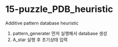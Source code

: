 # 15-puzzle_PDB_heuristic
Additive pattern database heuristic

1. pattern_generater 먼저 실행해서 database 생성
2. A_star 실행 후 초기상태 입력
